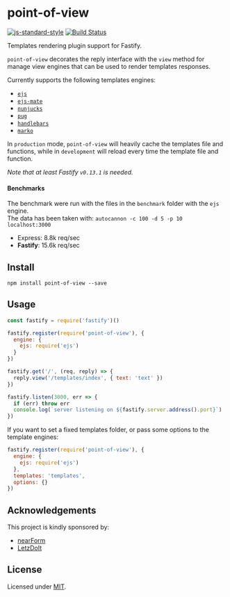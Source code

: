 # point-of-view

[![js-standard-style](https://img.shields.io/badge/code%20style-standard-brightgreen.svg?style=flat)](http://standardjs.com/)
 [![Build Status](https://travis-ci.org/fastify/point-of-view.svg?branch=master)](https://travis-ci.org/fastify/point-of-view)

Templates rendering plugin support for Fastify.

`point-of-view` decorates the reply interface with the `view` method for manage view engines that can be used to render templates responses.

Currently supports the following templates engines:
- [`ejs`](http://www.embeddedjs.com/)
- [`ejs-mate`](https://github.com/JacksonTian/ejs-mate)
- [`nunjucks`](https://mozilla.github.io/nunjucks/)
- [`pug`](https://pugjs.org/api/getting-started.html)
- [`handlebars`](http://handlebarsjs.com/)
- [`marko`](http://markojs.com/)

In `production` mode, `point-of-view` will heavily cache the templates file and functions, while in `development` will reload every time the template file and function.

*Note that at least Fastify `v0.13.1` is needed.*

#### Benchmarks
The benchmark were run with the files in the `benchmark` folder with the `ejs` engine.  
The data has been taken with: `autocannon -c 100 -d 5 -p 10 localhost:3000`
- Express: 8.8k req/sec
- **Fastify**: 15.6k req/sec

## Install

```
npm install point-of-view --save
```
<a name="usage"></a>
## Usage
```js
const fastify = require('fastify')()

fastify.register(require('point-of-view'), {
  engine: {
    ejs: require('ejs')
  }
})

fastify.get('/', (req, reply) => {
  reply.view('/templates/index', { text: 'text' })
})

fastify.listen(3000, err => {
  if (err) throw err
  console.log(`server listening on ${fastify.server.address().port}`)
})
```

If you want to set a fixed templates folder, or pass some options to the template engines:
```js
fastify.register(require('point-of-view'), {
  engine: {
    ejs: require('ejs')
  },
  templates: 'templates',
  options: {}
})
```
## Acknowledgements

This project is kindly sponsored by:
- [nearForm](http://nearform.com)
- [LetzDoIt](http://www.letzdoitapp.com/)

## License

Licensed under [MIT](./LICENSE).
